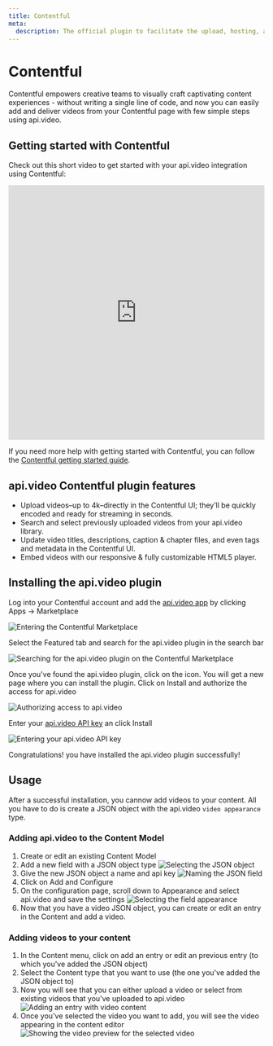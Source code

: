 ```yaml
---
title: Contentful
meta: 
  description: The official plugin to facilitate the upload, hosting, and sharing of your videos in your Contentful applications.
---
```


# Contentful

Contentful empowers creative teams to visually craft captivating content experiences - without writing a single line of code, and now you can easily add and deliver videos from your Contentful page with few simple steps using api.video.

## Getting started with Contentful

Check out this short video to get started with your api.video integration using Contentful:

<iframe src="https://embed.api.video/vod/vi6Veh495WeILYjLFbLMrUWp" type="text/html" width="100%" height="500" frameborder="0" scrolling="no" allowfullscreen="true"></iframe>

If you need more help with getting started with Contentful, you can follow the [Contentful getting started guide](https://www.contentful.com/help/contentful-101/).

## api.video Contentful plugin features

* Upload videos–up to 4k–directly in the Contentful UI; they’ll be quickly encoded and ready for streaming in seconds.
* Search and select previously uploaded videos from your api.video library.
* Update video titles, descriptions, caption & chapter files, and even tags and metadata in the Contentful UI.
* Embed videos with our responsive & fully customizable HTML5 player.

## Installing the api.video plugin

Log into your Contentful account and add the [api.video app](https://www.contentful.com/marketplace/app/api-video/) by clicking Apps -> Marketplace

![Entering the Contentful Marketplace](/_assets/nocode/contentful/contentful-marketplace.png)

Select the Featured tab and search for the api.video plugin in the search bar

![Searching for the api.video plugin on the Contentful Marketplace](/_assets/nocode/contentful/contentful-search.png)

Once you've found the api.video plugin, click on the icon. You will get a new page where you can install the plugin. Click on Install and authorize the access for api.video

![Authorizing access to api.video](/_assets/nocode/contentful/contentful-auth.png)

Enter your [api.video API key](https://docs.api.video/reference/authentication-guide#retrieve-your-apivideo-api-key) an click Install

![Entering your api.video API key](/_assets/nocode/contentful/contentful-apikey.png)

Congratulations! you have installed the api.video plugin successfully!

## Usage

After a successful installation, you cannow add videos to your content. All you have to do is create a JSON object with the api.video `video appearance` type.

### Adding api.video to the Content Model

1. Create or edit an existing Content Model
2. Add a new field with a JSON object type
![Selecting the JSON object](/_assets/nocode/contentful/contentful-select-object.png)
3. Give the new JSON object a name and api key 
![Naming the JSON field](/_assets/nocode/contentful/contentful-field-name.png)
4. Click on Add and Configure
5. On the configuration page, scroll down to Appearance and select api.video and save the settings
![Selecting the field appearance](/_assets/nocode/contentful/contentful-appearance.png)
6. Now that you have a video JSON object, you can create or edit an entry in the Content and add a video.

### Adding videos to your content

1. In the Content menu, click on add an entry or edit an previous entry (to which you've added the JSON object)
2. Select the Content type that you want to use (the one you've added the JSON object to)
3. Now you will see that you can either upload a video or select from existing videos that you've uploaded to api.video
![Adding an entry with video content](/_assets/nocode/contentful/contentful-new-entry.png)
4. Once you've selected the video you want to add, you will see the video appearing in the content editor
![Showing the video preview for the selected video](/_assets/nocode/contentful/contentful-selected-video.png)
